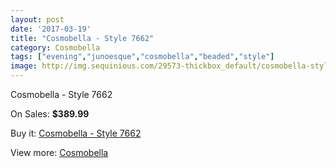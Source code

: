 ```yaml
---
layout: post
date: '2017-03-19'
title: "Cosmobella - Style 7662"
category: Cosmobella
tags: ["evening","junoesque","cosmobella","beaded","style"]
image: http://img.sequinious.com/29573-thickbox_default/cosmobella-style-7662.jpg
---
```

Cosmobella - Style 7662

On Sales: **$389.99**
<a href="https://www.sequinious.com/cosmobella/831-cosmobella-style-7662.html"><amp-img layout="responsive" width="600" height="600" src="//img.sequinious.com/29573-thickbox_default/cosmobella-style-7662.jpg" alt="Cosmobella - Style 7662 0" /></a>
<a href="https://www.sequinious.com/cosmobella/831-cosmobella-style-7662.html"><amp-img layout="responsive" width="600" height="600" src="//img.sequinious.com/29575-thickbox_default/cosmobella-style-7662.jpg" alt="Cosmobella - Style 7662 1" /></a>
<a href="https://www.sequinious.com/cosmobella/831-cosmobella-style-7662.html"><amp-img layout="responsive" width="600" height="600" src="//img.sequinious.com/29574-thickbox_default/cosmobella-style-7662.jpg" alt="Cosmobella - Style 7662 2" /></a>

Buy it: [Cosmobella - Style 7662](https://www.sequinious.com/cosmobella/831-cosmobella-style-7662.html "Cosmobella - Style 7662")

View more: [Cosmobella](https://www.sequinious.com/19-cosmobella "Cosmobella")